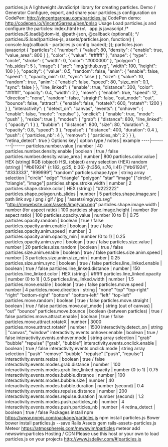particles.js A lightweight JavaScript library for creating particles. Demo / Generator Configure, export, and share your particles.js configuration on CodePen: http://vincentgarreau.com/particles.js/ CodePen demo: http://codepen.io/VincentGarreau/pen/pnlso Usage Load particles.js and configure the particles: index.html ```html ``` app.js javascript /* particlesJS.load(@dom-id, @path-json, @callback (optional)); */ particlesJS.load(particles-js, assets/particles.json, function() { console.log(callback - particles.js config loaded); }); particles.json javascript { "particles": { "number": { "value": 80, "density": { "enable": true, "value_area": 800 } }, "color": { "value": "#ffffff" }, "shape": { "type": "circle", "stroke": { "width": 0, "color": "#000000" }, "polygon": { "nb_sides": 5 }, "image": { "src": "img/github.svg", "width": 100, "height": 100 } }, "opacity": { "value": 0.5, "random": false, "anim": { "enable": false, "speed": 1, "opacity_min": 0.1, "sync": false } }, "size": { "value": 10, "random": true, "anim": { "enable": false, "speed": 80, "size_min": 0.1, "sync": false } }, "line_linked": { "enable": true, "distance": 300, "color": "#ffffff", "opacity": 0.4, "width": 2 }, "move": { "enable": true, "speed": 12, "direction": "none", "random": false, "straight": false, "out_mode": "out", "bounce": false, "attract": { "enable": false, "rotateX": 600, "rotateY": 1200 } } }, "interactivity": { "detect_on": "canvas", "events": { "onhover": { "enable": false, "mode": "repulse" }, "onclick": { "enable": true, "mode": "push" }, "resize": true }, "modes": { "grab": { "distance": 800, "line_linked": { "opacity": 1 } }, "bubble": { "distance": 800, "size": 80, "duration": 2, "opacity": 0.8, "speed": 3 }, "repulse": { "distance": 400, "duration": 0.4 }, "push": { "particles_nb": 4 }, "remove": { "particles_nb": 2 } } }, "retina_detect": true } Options key | option type / notes | example ----|---------|------ particles.number.value | number | 40 particles.number.density.enable | boolean | true / false particles.number.density.value_area | number | 800 particles.color.value | HEX (string) RGB (object) HSL (object) array selection (HEX) random (string) | "#b61924" {r:182, g:25, b:36} {h:356, s:76, l:41} ["#b61924", "#333333", "999999"] "random" particles.shape.type | string array selection | "circle" "edge" "triangle" "polygon" "star" "image" ["circle", "triangle", "image"] particles.shape.stroke.width | number | 2 particles.shape.stroke.color | HEX (string) | "#222222" particles.shape.polygon.nb_slides | number | 5 particles.shape.image.src | path link svg / png / gif / jpg | "assets/img/yop.svg" "http://mywebsite.com/assets/img/yop.png" particles.shape.image.width | number (for aspect ratio) | 100 particles.shape.image.height | number (for aspect ratio) | 100 particles.opacity.value | number (0 to 1) | 0.75 particles.opacity.random | boolean | true / false particles.opacity.anim.enable | boolean | true / false particles.opacity.anim.speed | number | 3 particles.opacity.anim.opacity_min | number (0 to 1) | 0.25 particles.opacity.anim.sync | boolean | true / false particles.size.value | number | 20 particles.size.random | boolean | true / false particles.size.anim.enable | boolean | true / false particles.size.anim.speed | number | 3 particles.size.anim.size_min | number | 0.25 particles.size.anim.sync | boolean | true / false particles.line_linked.enable | boolean | true / false particles.line_linked.distance | number | 150 particles.line_linked.color | HEX (string) | #ffffff particles.line_linked.opacity | number (0 to 1) | 0.5 particles.line_linked.width | number | 1.5 particles.move.enable | boolean | true / false particles.move.speed | number | 4 particles.move.direction | string | "none" "top" "top-right" "right" "bottom-right" "bottom" "bottom-left" "left" "top-left" particles.move.random | boolean | true / false particles.move.straight | boolean | true / false particles.move.out_mode | string (out of canvas) | "out" "bounce" particles.move.bounce | boolean (between particles) | true / false particles.move.attract.enable | boolean | true / false particles.move.attract.rotateX | number | 3000 particles.move.attract.rotateY | number | 1500 interactivity.detect_on | string | "canvas", "window" interactivity.events.onhover.enable | boolean | true / false interactivity.events.onhover.mode | string array selection | "grab" "bubble" "repulse" ["grab", "bubble"] interactivity.events.onclick.enable | boolean | true / false interactivity.events.onclick.mode | string array selection | "push" "remove" "bubble" "repulse" ["push", "repulse"] interactivity.events.resize | boolean | true / false interactivity.events.modes.grab.distance | number | 100 interactivity.events.modes.grab.line_linked.opacity | number (0 to 1) | 0.75 interactivity.events.modes.bubble.distance | number | 100 interactivity.events.modes.bubble.size | number | 40 interactivity.events.modes.bubble.duration | number (second) | 0.4 interactivity.events.modes.repulse.distance | number | 200 interactivity.events.modes.repulse.duration | number (second) | 1.2 interactivity.events.modes.push.particles_nb | number | 4 interactivity.events.modes.push.particles_nb | number | 4 retina_detect | boolean | true / false Packages install npm https://www.npmjs.com/package/particles.js npm install particles.js Bower bower install particles.js --save Rails Assets gem rails-assets-particles.js Meteor https://atmospherejs.com/newswim/particles meteor add newswim:particles Hosting / CDN Please use this host or your own to load particles.js on your projects http://www.jsdelivr.com/#!particles.js